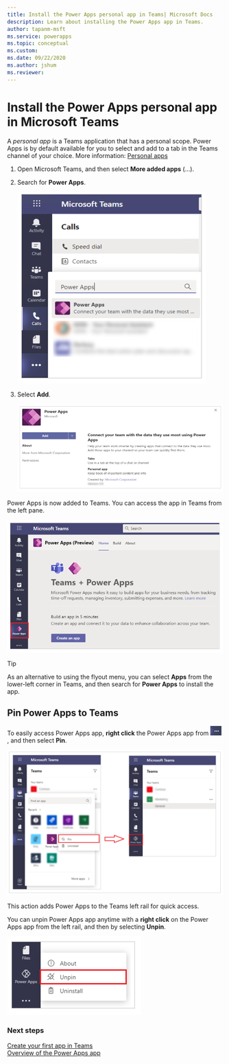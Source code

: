 ```yaml
---
title: Install the Power Apps personal app in Teams| Microsoft Docs
description: Learn about installing the Power Apps app in Teams.
author: tapanm-msft
ms.service: powerapps
ms.topic: conceptual
ms.custom: 
ms.date: 09/22/2020
ms.author: jshum
ms.reviewer: 
---
```


# Install the Power Apps personal app in Microsoft Teams

A *personal app* is a Teams application that has a personal scope. Power Apps is by default available for you to select and add to a tab in the Teams channel of your choice. More information: [Personal apps](https://docs.microsoft.com/microsoftteams/platform/concepts/design/personal-apps)

1. Open Microsoft Teams, and then select **More added apps** (...).

1. Search for **Power Apps**.

   ![Search for Power Apps](media/search-power-apps.png "Search for Power Apps")

1. Select **Add**.

   ![Add Power Apps](media/add-power-apps.png "Add Power Apps")

Power Apps is now added to Teams. You can access the app in Teams from the left pane.

![Power Apps app](media/power-apps-home-tab.png "Power Apps app")

> [!TIP]
> As an alternative to using the flyout menu, you can select **Apps** from the lower-left corner in Teams, and then search for **Power Apps** to install the app.

## Pin Power Apps to Teams

To easily access Power Apps app, **right click** the Power Apps app from  ![More added apps](media/more-added-apps-ellipsis.png "More added apps"), and then select **Pin**.

![Pin Power Apps app](media/pin-power-apps.png "Pin Power Apps app")

This action adds Power Apps to the Teams left rail for quick access.

You can unpin Power Apps app anytime with a **right click** on the Power Apps app from the left rail, and then by selecting **Unpin**.

![Unpin Power Apps app](media/unpin-power-apps.png "Unpin Power Apps app")

### Next steps

[Create your first app in Teams](create-first-app.md)<br/>
[Overview of the Power Apps app](overview-of-the-power-apps-app.md)
